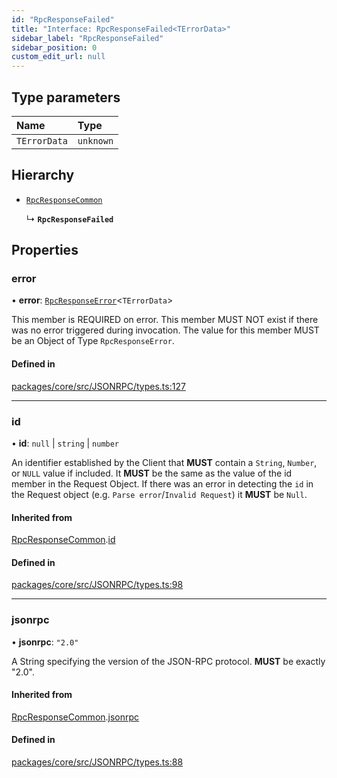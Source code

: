 ```yaml
---
id: "RpcResponseFailed"
title: "Interface: RpcResponseFailed<TErrorData>"
sidebar_label: "RpcResponseFailed"
sidebar_position: 0
custom_edit_url: null
---
```


## Type parameters

| Name | Type |
| :------ | :------ |
| `TErrorData` | `unknown` |

## Hierarchy

- [`RpcResponseCommon`](RpcResponseCommon.md)

  ↳ **`RpcResponseFailed`**

## Properties

### error

• **error**: [`RpcResponseError`](RpcResponseError.md)<`TErrorData`\>

This member is REQUIRED on error.
This member MUST NOT exist if there was no error triggered during invocation.
The value for this member MUST be an Object of Type `RpcResponseError`.

#### Defined in

[packages/core/src/JSONRPC/types.ts:127](https://github.com/LedgerHQ/wallet-api/blob/main/packages/core/src/JSONRPC/types.ts#L127)

___

### id

• **id**: ``null`` \| `string` \| `number`

An identifier established by the Client that **MUST** contain a `String`, `Number`,
or `NULL` value if included.
It **MUST** be the same as the value of the id member in the Request Object.
If there was an error
in detecting the `id` in the Request object (e.g. `Parse error`/`Invalid Request`)
it **MUST** be `Null`.

#### Inherited from

[RpcResponseCommon](RpcResponseCommon.md).[id](RpcResponseCommon.md#id)

#### Defined in

[packages/core/src/JSONRPC/types.ts:98](https://github.com/LedgerHQ/wallet-api/blob/main/packages/core/src/JSONRPC/types.ts#L98)

___

### jsonrpc

• **jsonrpc**: ``"2.0"``

A String specifying the version of the JSON-RPC protocol.
**MUST** be exactly "2.0".

#### Inherited from

[RpcResponseCommon](RpcResponseCommon.md).[jsonrpc](RpcResponseCommon.md#jsonrpc)

#### Defined in

[packages/core/src/JSONRPC/types.ts:88](https://github.com/LedgerHQ/wallet-api/blob/main/packages/core/src/JSONRPC/types.ts#L88)
